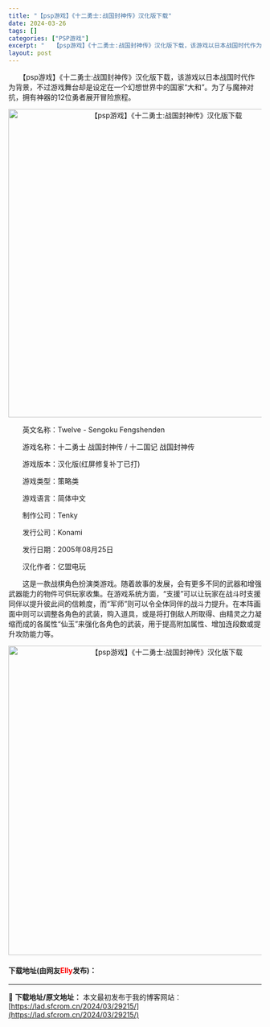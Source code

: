 ```yaml
---
title: "【psp游戏】《十二勇士:战国封神传》汉化版下载"
date: 2024-03-26
tags: []
categories: ["PSP游戏"]
excerpt: "　　【psp游戏】《十二勇士:战国封神传》汉化版下载，该游戏以日本战国时代作为背景，不过游戏舞台却是设定在一个幻想世界中的国家&ldquo;大和&rdquo;。为了与魔神对抗，拥有神器的12位勇者展开冒险旅程。 　　英文名称：Twelve - Sengoku Fengshenden 　　游戏名称：十&hellip;"
layout: post
---
```


 <p>　　【psp游戏】《十二勇士:战国封神传》汉化版下载，该游戏以日本战国时代作为背景，不过游戏舞台却是设定在一个幻想世界中的国家&ldquo;大和&rdquo;。为了与魔神对抗，拥有神器的12位勇者展开冒险旅程。</p> <p align="center"><img align="" border="0" src="https://lad.sfcrom.cn/wp-content/uploads/2024/03/20240325_660202071d469.png" width="613" alt="【psp游戏】《十二勇士:战国封神传》汉化版下载" /></p> <p>　　英文名称：Twelve - Sengoku Fengshenden</p> <p>　　游戏名称：十二勇士 战国封神传 / 十二国记 战国封神传</p> <p>　　游戏版本：汉化版(红屏修复补丁已打)</p> <p>　　游戏类型：策略类</p> <p>　　游戏语言：简体中文</p> <p>　　制作公司：Tenky</p> <p>　　发行公司：Konami</p> <p>　　发行日期：2005年08月25日</p> <p>　　汉化作者：亿盟电玩</p> <p>　　这是一款战棋角色扮演类游戏。随着故事的发展，会有更多不同的武器和增强武器能力的物件可供玩家收集。在游戏系统方面，&ldquo;支援&rdquo;可以让玩家在战斗时支援同伴以提升彼此间的信赖度，而&ldquo;军师&rdquo;则可以令全体同伴的战斗力提升。在本阵画面中则可以调整各角色的武装，购入道具，或是将打倒敌人所取得、由精灵之力凝缩而成的各属性&ldquo;仙玉&rdquo;来强化各角色的武装，用于提高附加属性、增加连段数或提升攻防能力等。</p> <p align="center"><img align="" border="0" src="https://lad.sfcrom.cn/wp-content/uploads/2024/03/20240325_66020208bc6b4.png" width="615" alt="【psp游戏】《十二勇士:战国封神传》汉化版下载" /></p> <p><h4>下载地址(由网友<font color="red">Elly</font>发布)：</h4></p> 

---
📖 **下载地址/原文地址：** 本文最初发布于我的博客网站：[https://lad.sfcrom.cn/2024/03/29215/](https://lad.sfcrom.cn/2024/03/29215/)
